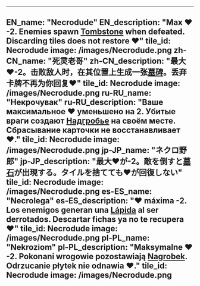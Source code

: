 ---

EN_name: "Necrodude"
EN_description: "Max ❤️ -2. Enemies spawn <a href = '../en/items#Tombstone'>Tombstone</a> when defeated. Discarding tiles does not restore ❤️"
tile_id: Necrodude
image: /images/Necrodude.png
zh-CN_name: "死灵老哥"
zh-CN_description: "最大❤️-2。击败敌人时，在其位置上生成一张<a href = '../zh_cn/items#Tombstone'>墓碑</a>。丢弃卡牌不再为你回复❤️"
tile_id: Necrodude
image: /images/Necrodude.png
ru-RU_name: "Некрочувак"
ru-RU_description: "Ваше максимальное ❤️ уменьшено на 2. Убитые враги создают <a href = '../ru_ru/items#Tombstone'>Надгробье</a> на своём месте. Сбрасывание карточки не восстанавливает ❤️."
tile_id: Necrodude
image: /images/Necrodude.png
jp-JP_name: "ネクロ野郎"
jp-JP_description: "最大❤️が-2。敵を倒すと<a href = '../jp_jp/items#Tombstone'>墓石</a>が出現する。タイルを捨てても❤️が回復しない"
tile_id: Necrodude
image: /images/Necrodude.png
es-ES_name: "Necrolega"
es-ES_description: "❤️ máxima -2. Los enemigos generan una <a href = '../es_es/items#Tombstone'>Lápida</a> al ser derrotados. Descartar fichas ya no te recupera ❤️"
tile_id: Necrodude
image: /images/Necrodude.png
pl-PL_name: "Nekroziom"
pl-PL_description: "Maksymalne ❤️ -2. Pokonani wrogowie pozostawiają <a href = '../pl_pl/items#Tombstone'>Nagrobek</a>. Odrzucanie płytek nie odnawia ❤️."
tile_id: Necrodude
image: /images/Necrodude.png
---